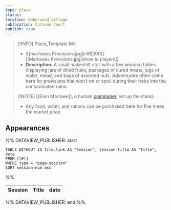 ```yaml
---
type: place
status: 
location: Emberwood Village
sublocation: Caravan Court
publish: true
---
```


>[!INFO] Place_Template.Md
>- ![[marlowes Provisions.jpg|inlR|200]]
<br/> [[Marlowes Provisions.jpg|show to players]]
> - **Description:** A small makeshift stall with a few wooden tables displaying jars of dried fruits, packages of cured meats, jugs of water, mead, and bags of assorted nuts. Adventurers often come here for provisions that won’t rot or spoil during their treks into the contaminated ruins.
 

>[!NOTE] [[Eren Marlowe]], a human [commoner](https://www.dndbeyond.com/monsters/16829-commoner), set up the stand.
>- Any food, water, and rations can be purchased here for five times the market price

## Appearances

%% DATAVIEW_PUBLISHER: start
```dataview
TABLE WITHOUT ID file.link AS "Session", session-title AS "Title", date
FROM [[#]]
WHERE type = "page-session"
SORT session-num asc
```
%%

| Session | Title | date |
| ------- | ----- | ---- |

%% DATAVIEW_PUBLISHER: end %%